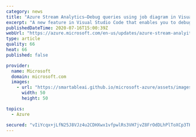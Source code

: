 ```yaml
---
category: news
title: "Azure Stream Analytics—Debug queries using job diagram in Visual Studio Code is now available"
excerpt: "A new feature in Visual Studio Code that enables you to debug Azure Stream Analytics queries using job diagram is now available."
publishedDateTime: 2020-07-16T15:00:39Z
webUrl: "https://azure.microsoft.com/en-us/updates/azure-stream-analyitcs-tools-for-vscode-debug-query-using-jobdiagram/"
type: article
quality: 66
heat: 66
published: false

provider:
  name: Microsoft
  domain: microsoft.com
  images:
    - url: "https://smartableai.github.io/microsoft-azure/assets/images/organizations/microsoft.com-50x50.jpg"
      width: 50
      height: 50

topics:
  - Azure

secured: "vIiYcqx+jLfN25J8VJz4u2CDHXwx1vfpwlRs3VH7jvZ8FrOdDLhPlToXCp3THAal3SE6K3/0FKycUEDjFgMkY3ffSiOOMqpoVogC2xHhYXLPEUYzkSB1xBCSy9qBeHMj3ToZ4nt35pcHVYyTizTcU7NUnXKIimwTPGnDLlQcuUqHOrU6eb/6tvGr7gRJezA+qPbIXxT/HngEN3hlTB03VX+ZjATJsg6zNz4be6kgbqb7jgTWezBvlccBIZpjrfB+LX0FNh8acqtF25Mv8x1v/DG4vKU0xc794Bp+SGIllb6dKFVKAXSvTKepcFNhysSiAmUA8J6pKFkFFRBkfBCUlA==;XXW6UGpdXzhzm+ntWW2CGw=="
---
```


